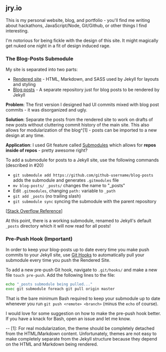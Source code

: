 ## jry.io

This is my personal website, blog, and portfolio - you'll find me writing about hackathons, JavaScript/Node, Git/Github, or other things I find interesting.

I'm notorious for being fickle with the design of this site. It might magically get nuked one night in a fit of design induced rage.

### The Blog-Posts Submodule

My site is separated into two parts: 

- [Rendered site](https://github.com/thebearjew/thebearjew.github.io) - HTML, Markdown, and SASS used by Jekyll for layouts and styling
- [Blog posts](https://github.com/thebearjew/blog-posts) - A separate repository just for blog posts to be rendered by Jekyll

**Problem**: The first version I designed had UI commits mixed with blog post commits - it was disorganized and ugly.

**Solution**: Separate the posts from the rendered site to work on drafts of new posts without cluttering commit history of the main site. This also allows for modularization of the blog^[1] - posts can be imported to a new design at any time.

**Application**: I used Git feature called [Submodules](http://www.git-scm.com/book/en/v2/Git-Tools-Submodules) which allows for **repos inside of repos** - pretty awesome right?

To add a submodule for posts to a Jekyll site, use the following commands (described in #20)

- `git submodule add https://github.com/github-username/blog-posts` adds the submodule and generates `.gitmodules` file
- `mv blog-posts/ _posts/` changes the name to "_posts"
-  Edit `.gitmodules`, changing `path:` variable to `_path`
- `git add _posts` (no trailing slash)
- `git submodule sync` syncing the submodule with the parent repository

[[Stack Overflow Reference](http://stackoverflow.com/questions/4526910/rename-a-git-submodule)]

At this point, there is a working submodule, renamed to Jekyll's default `_posts` directory which it will now read for all posts!

### Pre-Push Hook (Important)
In order to keep your blog-posts up to date every time you make push commits to your Jekyll site, use [Git Hooks](http://www.git-scm.com/book/en/v2/Customizing-Git-Git-Hooks) to automatically pull your submodule every time you push the Rendered Site.

To add a new pre-push Git hook, navigate to `.git/hooks/` and make a new file `touch pre-push`. Add the following lines to the file:

``` bash
echo "_posts submodule being pulled..."
exec git submodule foreach git pull origin master
```
That is the bare minimum Bash required to keep your submodule up to date whenever you run `git push <remote> <branch>` (minus the `echo` of course).

I would love for some suggestion on how to make the pre-push hook better. If you have a knack for Bash, open an issue and let me know.

--
[1]: For real modularization, the theme should be completely detached from the HTML/Markdown content. Unfortunately, themes are not easy to make completely separate from the Jekyll structure because they depend on the HTML and Markdown being rendered.
